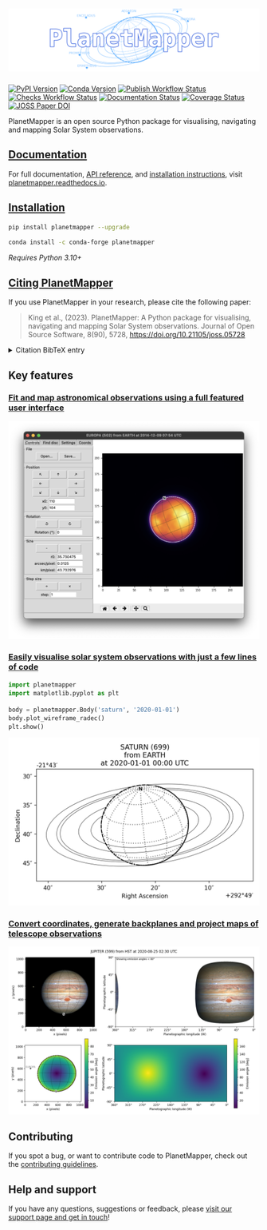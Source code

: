 # ![PlanetMapper logo](docs/images/logo_wide_transparent.png)

[![PyPI Version](https://img.shields.io/pypi/v/planetmapper?label=PyPI)](https://pypi.org/project/planetmapper/)
[![Conda Version](https://img.shields.io/conda/vn/conda-forge/planetmapper?label=conda)](https://anaconda.org/conda-forge/planetmapper)
[![Publish Workflow Status](https://github.com/ortk95/planetmapper/actions/workflows/python-publish.yml/badge.svg)](https://github.com/ortk95/planetmapper/actions/workflows/python-publish.yml)
[![Checks Workflow Status](https://github.com/ortk95/planetmapper/actions/workflows/checks.yml/badge.svg?branch=main)](https://github.com/ortk95/planetmapper/actions/workflows/checks.yml)
[![Documentation Status](https://readthedocs.org/projects/planetmapper/badge/?version=latest)](https://planetmapper.readthedocs.io/en/latest/?badge=latest)
[![Coverage Status](https://coveralls.io/repos/github/ortk95/planetmapper/badge.svg?branch=main)](https://coveralls.io/github/ortk95/planetmapper?branch=main)
[![JOSS Paper DOI](https://joss.theoj.org/papers/10.21105/joss.05728/status.svg)](https://doi.org/10.21105/joss.05728)

PlanetMapper is an open source Python package for visualising, navigating and mapping Solar System observations.

## [Documentation](https://planetmapper.readthedocs.io)
For full documentation, [API reference](https://planetmapper.readthedocs.io/en/latest/documentation.html), and [installation instructions](https://planetmapper.readthedocs.io/en/latest/installation.html), visit [planetmapper.readthedocs.io](https://planetmapper.readthedocs.io/en/latest/index.html).


## [Installation](https://planetmapper.readthedocs.io/en/latest/installation.html)
```bash
pip install planetmapper --upgrade
```

```bash
conda install -c conda-forge planetmapper
```

_Requires Python 3.10+_


## [Citing PlanetMapper](https://planetmapper.readthedocs.io/en/latest/citation.html)
If you use PlanetMapper in your research, please cite the following paper:

> King et al., (2023). PlanetMapper: A Python package for visualising, navigating and mapping Solar System observations. Journal of Open Source Software, 8(90), 5728, https://doi.org/10.21105/joss.05728

<details>
<summary>Citation BibTeX entry</summary>

```bibtex
@article{king_2023_planetmapper,
  author  = {King, Oliver R. T. and Fletcher, Leigh N.},
  doi     = {10.21105/joss.05728},
  journal = {Journal of Open Source Software},
  month   = oct,
  number  = {90},
  pages   = {5728},
  title   = {{PlanetMapper: A Python package for visualising, navigating and mapping Solar System observations}},
  url     = {https://joss.theoj.org/papers/10.21105/joss.05728},
  volume  = {8},
  year    = {2023}
}
```

</details>


## Key features
### [Fit and map astronomical observations using a full featured user interface](https://planetmapper.readthedocs.io/en/latest/user_interface.html)
[![Screenshot of the PlanetMapper graphical user interface showing an observation of Europa being navigated](docs/images/gui_fitting.png)](https://planetmapper.readthedocs.io/en/latest/user_interface.html)

### [Easily visualise solar system observations with just a few lines of code](https://planetmapper.readthedocs.io/en/latest/general_python_api.html#wireframe-plots)

```python
import planetmapper
import matplotlib.pyplot as plt

body = planetmapper.Body('saturn', '2020-01-01')
body.plot_wireframe_radec()
plt.show()
```

[![Image of Saturn generated with PlanetMapper showing the orientation of Saturn and its rings](docs/images/saturn_wireframe_radec.png)](https://planetmapper.readthedocs.io/en/latest/general_python_api.html#wireframe-plots)

### [Convert coordinates, generate backplanes and project maps of telescope observations](https://planetmapper.readthedocs.io/en/latest/general_python_api.html)
[![Plot of a mapped Jupiter observation, generated with PlanetMapper, showing observed and mapped versions of the Jupiter data](docs/images/jupiter_mapped.png)](https://planetmapper.readthedocs.io/en/latest/general_python_api.html)


## Contributing

If you spot a bug, or want to contribute code to PlanetMapper, check out the [contributing guidelines](https://github.com/ortk95/planetmapper/blob/main/CONTRIBUTING.md).

## Help and support

If you have any questions, suggestions or feedback, please [visit our support page and get in touch](https://planetmapper.readthedocs.io/en/latest/help.html)!